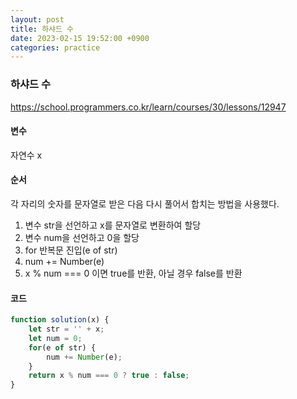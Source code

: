 ```yaml
---
layout: post
title: 하샤드 수
date: 2023-02-15 19:52:00 +0900
categories: practice
---
```

### 하샤드 수    
https://school.programmers.co.kr/learn/courses/30/lessons/12947    
    
#### 변수    
자연수 x    
    
#### 순서    
각 자리의 숫자를 문자열로 받은 다음 다시 풀어서 합치는 방법을 사용했다.    
1. 변수 str을 선언하고 x를 문자열로 변환하여 할당    
2. 변수 num을 선언하고 0을 할당    
3. for 반복문 진입(e of str)    
4. num += Number(e)
5. x % num === 0 이면 true를 반환, 아닐 경우 false를 반환    
    
#### 코드    
```JavaScript
function solution(x) {
    let str = '' + x;
    let num = 0;
    for(e of str) {
        num += Number(e);
    }
    return x % num === 0 ? true : false;
}
```